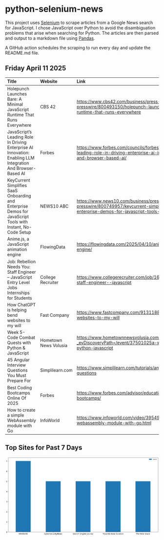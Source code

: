 # python-selenium-news

This project uses [Selenium](https://www.seleniumhq.org/) to scrape articles from a Google News search for JavaScript.
I chose JavaScript over Python to avoid the disambiguation problems that arise when searching for Python.
The articles are then parsed and output to a markdown file using [Pandas](https://pandas.pydata.org/).

A GitHub action schedules the scraping to run every day and update the README.md file.

## Friday April 11 2025


| Title                                                                                                        | Website               | Link                                                                                                                                                                              |
|:-------------------------------------------------------------------------------------------------------------|:----------------------|:----------------------------------------------------------------------------------------------------------------------------------------------------------------------------------|
| Holepunch Launches Bare: A Minimal JavaScript Runtime That Runs Everywhere                                   | CBS 42                | https://www.cbs42.com/business/press-releases/ein-presswire/800493150/holepunch-launches-bare-a-minimal-javascript-runtime-that-runs-everywhere                                   |
| JavaScript’s Leading Role In Driving Enterprise AI Innovation: Enabling LLM Integration And Browser-Based AI | Forbes                | https://www.forbes.com/councils/forbestechcouncil/2025/04/10/javascripts-leading-role-in-driving-enterprise-ai-innovation-enabling-llm-integration-and-browser-based-ai/          |
| KeyCurrent Simplifies SaaS Onboarding and Enterprise Demos for JavaScript Tools with Instant, No-Code Setup  | NEWS10 ABC            | https://www.news10.com/business/press-releases/ein-presswire/800749957/keycurrent-simplifies-saas-onboarding-and-enterprise-demos-for-javascript-tools-with-instant-no-code-setup |
| Anime.js, a JavaScript animation engine                                                                      | FlowingData           | https://flowingdata.com/2025/04/10/anime-js-a-javascript-animation-engine/                                                                                                        |
| Job: Rebellion Needs You: Staff Engineer – JavaScript  Entry Level Jobs  Internships for Students            | College Recruiter     | https://www.collegerecruiter.com/job/1685435193-rebellion-needs-you-staff-engineer--javascript                                                                                    |
| How ChatGPT is helping bend websites to my will                                                              | Fast Company          | https://www.fastcompany.com/91311882/how-chatgpt-is-helping-bend-websites-to-my-will                                                                                              |
| Week 5- Code Combat Quests with Python & JavaScript                                                          | Hometown News Volusia | https://www.hometownnewsvolusia.com/local-events/?_evDiscoveryPath=/event/37501025a-week-5-code-combat-quests-with-python-javascript                                              |
| 45 Angular Interview Questions You Must Prepare For                                                          | Simplilearn.com       | https://www.simplilearn.com/tutorials/angular-tutorial/angular-interview-questions                                                                                                |
| Best Coding Bootcamps Online Of 2025                                                                         | Forbes                | https://www.forbes.com/advisor/education/bootcamps/best-coding-bootcamps/                                                                                                         |
| How to create a simple WebAssembly module with Go                                                            | InfoWorld             | https://www.infoworld.com/video/3954923/how-to-create-a-simple-webassembly-module-with-go.html                                                                                    |
## Top Sites for Past 7 Days

![Graph of Top Sites](https://raw.githubusercontent.com/dan-mba/python-selenium-news/main/last-week.png)
